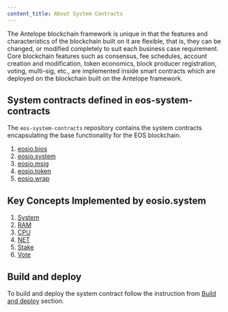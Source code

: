 ```yaml
---
content_title: About System Contracts
---
```


The Antelope blockchain framework is unique in that the features and characteristics of the blockchain built on it are flexible, that is, they can be changed, or modified completely to suit each business case requirement. Core blockchain features such as consensus, fee schedules, account creation and modification, token economics, block producer registration, voting, multi-sig, etc., are implemented inside smart contracts which are deployed on the blockchain built on the Antelope framework.

## System contracts defined in eos-system-contracts

The `eos-system-contracts` repository contains the system contracts encapsulating the base functionality for the EOS blockchain.

1. [eosio.bios](action-reference/eosio.bios)
2. [eosio.system](action-reference/eosio.system)
3. [eosio.msig](action-reference/eosio.msig)
4. [eosio.token](action-reference/eosio.token)
5. [eosio.wrap](action-reference/eosio.wrap)

## Key Concepts Implemented by eosio.system

1. [System](01_key-concepts/01_system.md)
2. [RAM](01_key-concepts/02_ram.md)
3. [CPU](01_key-concepts/03_cpu.md)
4. [NET](01_key-concepts/04_net.md)
5. [Stake](01_key-concepts/05_stake.md)
6. [Vote](01_key-concepts/06_vote.md)

## Build and deploy
To build and deploy the system contract follow the instruction from [Build and deploy](03_build-and-deploy.md) section.